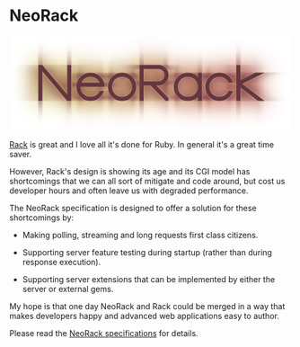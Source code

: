 # NeoRack
![NeoRack logo](neorack_logo.png)

[Rack](https://github.com/rack/rack) is great and I love all it's done for Ruby. In general it's a great time saver.

However, Rack's design is showing its age and its CGI model has shortcomings that we can all sort of mitigate and code around, but cost us developer hours and often leave us with degraded performance.

The NeoRack specification is designed to offer a solution for these shortcomings by:

* Making polling, streaming and long requests first class citizens.

* Supporting server feature testing during startup (rather than during response execution).

* Supporting server extensions that can be implemented by either the server or external gems.

My hope is that one day NeoRack and Rack could be merged in a way that makes developers happy and advanced web applications easy to author.

Please read the [NeoRack specifications](SPEC.md) for details.

